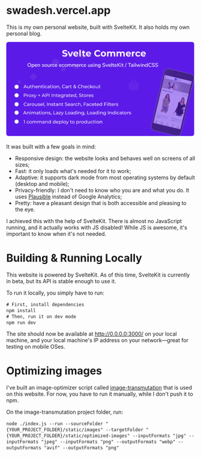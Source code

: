 # swadesh.vercel.app

This is my own personal website, built with SvelteKit. It also holds my own personal blog.


<p align="center">
    <img src="static/images/projects/svelte-commerce.png" alt="Screenshot" />
</p>


It was built with a few goals in mind:

* Responsive design: the website looks and behaves well on screens of all sizes;
* Fast: it only loads what's needed for it to work;
* Adaptive: it supports dark mode from most operating systems by default (desktop and mobile);
* Privacy-friendly: I don't need to know who you are and what you do. It uses [Plausible](https://plausible.io/) instead of Google Analytics;
* Pretty: have a pleasant design that is both accessible and pleasing to the eye.

I achieved this with the help of SvelteKit. There is almost no JavaScript running, and it actually works with JS disabled! While JS is awesome, it's important to know when it's not needed.

# Building & Running Locally

This website is powered by SvelteKit. As of this time, SvelteKit is currently in beta, but its API is stable enough to use it.

To run it locally, you simply have to run:

```shell
# First, install dependencies
npm install
# Then, run it on dev mode
npm run dev
```

The site should now be available at http://0.0.0.0:3000/ on your local machine, and your local machine's IP address on your network—great for testing on mobile OSes.

# Optimizing images

I've built an image-optimizer script called [image-transmutation](https://github.com/itswadesh/image-transmutation) that is used on this website. For now, you have to run it manually, while I don't push it to npm.

On the image-transmutation project folder, run:

```shell
node ./index.js --run --sourceFolder "{YOUR_PROJECT_FOLDER}/static/images" --targetFolder "{YOUR_PROJECT_FOLDER}/static/optimized-images" --inputFormats "jpg" --inputFormats "jpeg" --inputFormats "png" --outputFormats "webp" --outputFormats "avif" --outputFormats "png"
```
